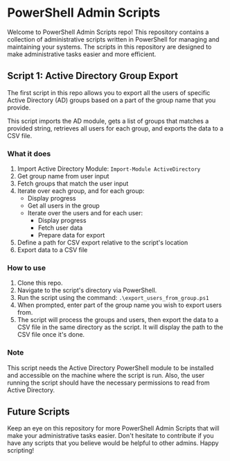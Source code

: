 # PowerShell Admin Scripts

Welcome to PowerShell Admin Scripts repo! This repository contains a collection of administrative scripts written in PowerShell for managing and maintaining your systems. The scripts in this repository are designed to make administrative tasks easier and more efficient. 

## Script 1: Active Directory Group Export

The first script in this repo allows you to export all the users of specific Active Directory (AD) groups based on a part of the group name that you provide.

This script imports the AD module, gets a list of groups that matches a provided string, retrieves all users for each group, and exports the data to a CSV file.

### What it does

1. Import Active Directory Module: `Import-Module ActiveDirectory`
2. Get group name from user input
3. Fetch groups that match the user input
4. Iterate over each group, and for each group:
    - Display progress
    - Get all users in the group
    - Iterate over the users and for each user:
        - Display progress
        - Fetch user data
        - Prepare data for export
5. Define a path for CSV export relative to the script's location
6. Export data to a CSV file

### How to use

1. Clone this repo.
2. Navigate to the script's directory via PowerShell.
3. Run the script using the command: `.\export_users_from_group.ps1`
4. When prompted, enter part of the group name you wish to export users from.
5. The script will process the groups and users, then export the data to a CSV file in the same directory as the script. It will display the path to the CSV file once it's done.

### Note

This script needs the Active Directory PowerShell module to be installed and accessible on the machine where the script is run. Also, the user running the script should have the necessary permissions to read from Active Directory.

## Future Scripts

Keep an eye on this repository for more PowerShell Admin Scripts that will make your administrative tasks easier. Don't hesitate to contribute if you have any scripts that you believe would be helpful to other admins. Happy scripting!
